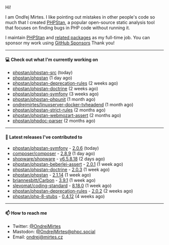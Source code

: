 Hi!

I am Ondřej Mirtes. I like pointing out mistakes in other people's code so much that I created [PHPStan](https://phpstan.org/), a popular open-source static analysis tool that focuses on finding bugs in PHP code without running it.

I maintain [PHPStan](https://github.com/phpstan/phpstan) and [related packages](https://github.com/phpstan/) as my full-time job. You can sponsor my work using [GitHub Sponsors](https://github.com/sponsors/ondrejmirtes) Thank you!

---

#### 💻 Check out what I'm currently working on

- [phpstan/phpstan-src](https://github.com/phpstan/phpstan-src) (today)
- [phpstan/phpstan](https://github.com/phpstan/phpstan) (1 day ago)
- [phpstan/phpstan-deprecation-rules](https://github.com/phpstan/phpstan-deprecation-rules) (2 weeks ago)
- [phpstan/phpstan-doctrine](https://github.com/phpstan/phpstan-doctrine) (2 weeks ago)
- [phpstan/phpstan-symfony](https://github.com/phpstan/phpstan-symfony) (3 weeks ago)
- [phpstan/phpstan-phpunit](https://github.com/phpstan/phpstan-phpunit) (1 month ago)
- [ondrejmirtes/linuxserver-docker-tvheadend](https://github.com/ondrejmirtes/linuxserver-docker-tvheadend) (1 month ago)
- [phpstan/phpstan-strict-rules](https://github.com/phpstan/phpstan-strict-rules) (2 months ago)
- [phpstan/phpstan-webmozart-assert](https://github.com/phpstan/phpstan-webmozart-assert) (2 months ago)
- [phpstan/phpdoc-parser](https://github.com/phpstan/phpdoc-parser) (2 months ago)

---

#### 🔭 Latest releases I've contributed to

- [phpstan/phpstan-symfony](https://github.com/phpstan/phpstan-symfony) - [2.0.6](https://github.com/phpstan/phpstan-symfony/releases/tag/2.0.6) (today)
- [composer/composer](https://github.com/composer/composer) - [2.8.9](https://github.com/composer/composer/releases/tag/2.8.9) (1 day ago)
- [shopware/shopware](https://github.com/shopware/shopware) - [v6.5.8.18](https://github.com/shopware/shopware/releases/tag/v6.5.8.18) (2 days ago)
- [phpstan/phpstan-beberlei-assert](https://github.com/phpstan/phpstan-beberlei-assert) - [2.0.1](https://github.com/phpstan/phpstan-beberlei-assert/releases/tag/2.0.1) (1 week ago)
- [phpstan/phpstan-doctrine](https://github.com/phpstan/phpstan-doctrine) - [2.0.3](https://github.com/phpstan/phpstan-doctrine/releases/tag/2.0.3) (1 week ago)
- [phpstan/phpstan](https://github.com/phpstan/phpstan) - [2.1.14](https://github.com/phpstan/phpstan/releases/tag/2.1.14) (1 week ago)
- [briannesbitt/Carbon](https://github.com/briannesbitt/Carbon) - [3.9.1](https://github.com/briannesbitt/Carbon/releases/tag/3.9.1) (1 week ago)
- [slevomat/coding-standard](https://github.com/slevomat/coding-standard) - [8.18.0](https://github.com/slevomat/coding-standard/releases/tag/8.18.0) (1 week ago)
- [phpstan/phpstan-deprecation-rules](https://github.com/phpstan/phpstan-deprecation-rules) - [2.0.2](https://github.com/phpstan/phpstan-deprecation-rules/releases/tag/2.0.2) (2 weeks ago)
- [phpstan/php-8-stubs](https://github.com/phpstan/php-8-stubs) - [0.4.12](https://github.com/phpstan/php-8-stubs/releases/tag/0.4.12) (4 weeks ago)

---

#### 📫 How to reach me

- Twitter: [@OndrejMirtes](https://twitter.com/ondrejmirtes)
- Mastodon: [@OndrejMirtes@phpc.social](https://phpc.social/@OndrejMirtes)
- Email: [ondrej@mirtes.cz](mailto:ondrej@mirtes.cz)
